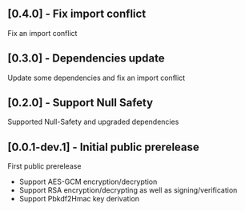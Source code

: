 ## [0.4.0] - Fix import conflict

Fix an import conflict

## [0.3.0] - Dependencies update

Update some dependencies and fix an import conflict

## [0.2.0] - Support Null Safety

Supported Null-Safety and upgraded dependencies

## [0.0.1-dev.1] - Initial public prerelease

First public prerelease

- Support AES-GCM encryption/decryption
- Support RSA encryption/decrypting as well as signing/verification
- Support Pbkdf2Hmac key derivation
